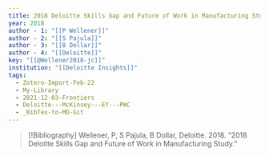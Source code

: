 ```yaml
---
title: 2018 Deloitte Skills Gap and Future of Work in Manufacturing Study
year: 2018
author - 1: "[[P Wellener]]"
author - 2: "[[S Pajula]]"
author - 3: "[[B Dollar]]"
author - 4: "[[Deloitte]]"
key: "[[@Wellener2018-jc]]"
institution: "[[Deloitte Insights]]"
tags:
  - Zotero-Import-Feb-22
  - My-Library
  - 2021-12-03-Frontiers
  - Deloitte---McKinsey---EY---PWC
  - _BibTex-to-MD-Git
---
```


> [!Bibliography]
> Wellener, P, S Pajula, B Dollar, Deloitte. 2018. “2018 Deloitte Skills Gap and Future of Work in Manufacturing Study.”